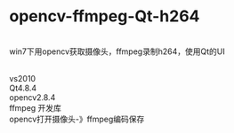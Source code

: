 # opencv-ffmpeg-Qt-h264
<br />win7下用opencv获取摄像头，ffmpeg录制h264，使用Qt的UI

<br/>vs2010
<br/>Qt4.8.4
<br/>opencv2.8.4
<br/>ffmpeg 开发库
<br/>opencv打开摄像头-》ffmpeg编码保存
